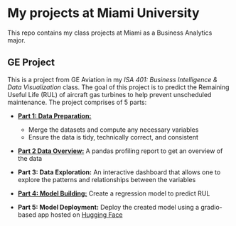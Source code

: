 # My projects at Miami University
This repo contains my class projects at Miami as a Business Analytics major.

## GE Project
This is a project from GE Aviation in my *ISA 401: Business Intelligence & Data Visualization* class. The goal of this project is to predict the Remaining Useful Life (RUL) of aircraft gas turbines to help prevent unscheduled maintenance. The project comprises of 5 parts:
- **[Part 1: Data Preparation:](https://linhtran304.github.io/ge_project/GE_Part1)**
    - Merge the datasets and compute any necessary variables
    - Ensure the data is tidy, technically correct, and consistent

- **[Part 2 Data Overview:](https://linhtran304.github.io/ge_project/GE_Part2)** A pandas profiling report to get an overview of the data
- **Part 3: Data Exploration:** An interactive dashboard that allows one to explore the patterns and relationships between the variables
- **[Part 4: Model Building:](https://linhtran304.github.io/ge_project/GE_Part4)** Create a regression model to predict RUL
- **Part 5: Model Deployment:** Deploy the created model using a gradio-based app hosted on [Hugging Face](https://huggingface.co/spaces/linhtran/ge_project)

